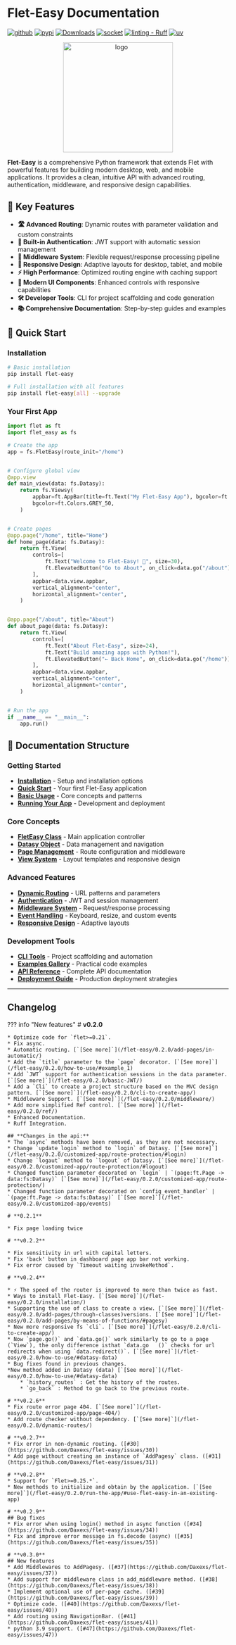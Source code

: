# Flet-Easy Documentation

[![github](https://img.shields.io/badge/my_profile-000?style=for-the-badge&logo=github&logoColor=white)](https://github.com/Daxexs)
[![pypi](https://img.shields.io/badge/Pypi-0A66C2?style=for-the-badge&logo=pypi&logoColor=white)](https://pypi.org/project/flet-easy)
[![Downloads](https://static.pepy.tech/badge/flet-easy)](https://pepy.tech/project/flet-easy) [![socket](https://socket.dev/api/badge/pypi/package/flet-easy/0.2.2#1725204521828)](https://socket.dev/pypi/package/flet-easy)
[![linting - Ruff](https://img.shields.io/endpoint?url=https://raw.githubusercontent.com/astral-sh/ruff/main/assets/badge/v2.json)](https://github.com/astral-sh/ruff)
[![uv](https://img.shields.io/endpoint?url=https://raw.githubusercontent.com/astral-sh/uv/main/assets/badge/v0.json)](https://github.com/astral-sh/uv)

<div align="center">
    <img src="assets/images/logo.png" alt="logo" width="250">
</div>

**Flet-Easy** is a comprehensive Python framework that extends Flet with powerful features for building modern desktop, web, and mobile applications. It provides a clean, intuitive API with advanced routing, authentication, middleware, and responsive design capabilities.

## 🚀 Key Features

- **🛣️ Advanced Routing**: Dynamic routes with parameter validation and custom constraints
- **🔐 Built-in Authentication**: JWT support with automatic session management
- **🔧 Middleware System**: Flexible request/response processing pipeline
- **📱 Responsive Design**: Adaptive layouts for desktop, tablet, and mobile
- **⚡ High Performance**: Optimized routing engine with caching support
- **🎨 Modern UI Components**: Enhanced controls with responsive capabilities
- **🛠️ Developer Tools**: CLI for project scaffolding and code generation
- **📚 Comprehensive Documentation**: Step-by-step guides and examples

## 🎯 Quick Start

### Installation

```bash
# Basic installation
pip install flet-easy

# Full installation with all features
pip install flet-easy[all] --upgrade
```

### Your First App

```python
import flet as ft
import flet_easy as fs

# Create the app
app = fs.FletEasy(route_init="/home")


# Configure global view
@app.view
def main_view(data: fs.Datasy):
    return fs.Viewsy(
        appbar=ft.AppBar(title=ft.Text("My Flet-Easy App"), bgcolor=ft.Colors.BLUE),
        bgcolor=ft.Colors.GREY_50,
    )


# Create pages
@app.page("/home", title="Home")
def home_page(data: fs.Datasy):
    return ft.View(
        controls=[
            ft.Text("Welcome to Flet-Easy! 🎉", size=30),
            ft.ElevatedButton("Go to About", on_click=data.go("/about")),
        ],
        appbar=data.view.appbar,
        vertical_alignment="center",
        horizontal_alignment="center",
    )


@app.page("/about", title="About")
def about_page(data: fs.Datasy):
    return ft.View(
        controls=[
            ft.Text("About Flet-Easy", size=24),
            ft.Text("Build amazing apps with Python!"),
            ft.ElevatedButton("← Back Home", on_click=data.go("/home")),
        ],
        appbar=data.view.appbar,
        vertical_alignment="center",
        horizontal_alignment="center",
    )


# Run the app
if __name__ == "__main__":
    app.run()
```

## 📖 Documentation Structure

### Getting Started

- **[Installation](installation.md)** - Setup and installation options
- **[Quick Start](begin.md)** - Your first Flet-Easy application
- **[Basic Usage](how-to-use.md)** - Core concepts and patterns
- **[Running Your App](run-the-app.md)** - Development and deployment

### Core Concepts

- **[FletEasy Class](core/fletEasy.md)** - Main application controller
- **[Datasy Object](core/datasy.md)** - Data management and navigation
- **[Page Management](core/pagesy.md)** - Route configuration and middleware
- **[View System](core/viewsy.md)** - Layout templates and responsive design

### Advanced Features

- **[Dynamic Routing](dynamic-routes.md)** - URL patterns and parameters
- **[Authentication](basic-jwt.md)** - JWT and session management
- **[Middleware System](middleware.md)** - Request/response processing
- **[Event Handling](events/keyboard-event.md)** - Keyboard, resize, and custom events
- **[Responsive Design](responsiveControlsy.md)** - Adaptive layouts

### Development Tools

- **[CLI Tools](cli/commands.md)** - Project scaffolding and automation
- **[Examples Gallery](examples/gallery.md)** - Practical code examples
- **[API Reference](api/reference.md)** - Complete API documentation
- **[Deployment Guide](deployment/guide.md)** - Production deployment strategies

---

## Changelog

??? info "New features"
    # **v0.2.0**

    * Optimize code for `flet>=0.21`.
    * Fix async.
    * Automatic routing. [`[See more]`](/flet-easy/0.2.0/add-pages/in-automatic/)
    * Add the `title` parameter to the `page` decorator. [`[See more]`](/flet-easy/0.2.0/how-to-use/#example_1)
    * Add `JWT` support for authentication sessions in the data parameter. [`[See more]`](/flet-easy/0.2.0/basic-JWT/)
    * Add a `Cli` to create a project structure based on the MVC design pattern. [`[See more]`](/flet-easy/0.2.0/cli-to-create-app/)
    * Middleware Support. [`[See more]`](/flet-easy/0.2.0/middleware/)
    * Add more simplified Ref control. [`[See more]`](/flet-easy/0.2.0/ref/)
    * Enhanced Documentation.
    * Ruff Integration.

    ## **Changes in the api:**
    * The `async` methods have been removed, as they are not necessary.   
    * Change `update_login` method to `login` of Datasy. [`[See more]`](/flet-easy/0.2.0/customized-app/route-protection/#login)
    * Change `logaut` method to `logout` of Datasy. [`[See more]`](/flet-easy/0.2.0/customized-app/route-protection/#logout)
    * Changed function parameter decorated on `login` | `(page:ft.Page -> data:fs:Datasy)` [`[See more]`](/flet-easy/0.2.0/customized-app/route-protection/)
    * Changed function parameter decorated on `config_event_handler` | `(page:ft.Page -> data:fs:Datasy)` [`[See more]`](/flet-easy/0.2.0/customized-app/events)

    # **0.2.1**

    * Fix page loading twice 

    # **v0.2.2**

    * Fix sensitivity in url with capital letters.
    * Fix 'back' button in dashboard page app bar not working.
    * Fix error caused by `Timeout waiting invokeMethod`.

    # **v0.2.4**

    * ⚡ The speed of the router is improved to more than twice as fast.
    * Ways to install Flet-Easy. [`[See more]`](/flet-easy/0.2.0/installation/)
    * Supporting the use of class to create a view. [`[See more]`](/flet-easy/0.2.0/add-pages/through-classes)versions. [`[See more]`](/flet-easy/0.2.0/add-pages/by-means-of-functions/#pagesy)
    * New more responsive fs `cli`. [`[See more]`](/flet-easy/0.2.0/cli-to-create-app/)
    * Now `page.go()` and `data.go()` work similarly to go to a page (`View`), the only difference isthat `data.go   ()` checks for url redirects when using `data.redirect()`. [`[See more]`](/flet-easy/0.2.0/how-to-use/#datasy-data)
    * Bug fixes found in previous changes.
    *New method added in Datasy (data) [`[See more]`](/flet-easy/0.2.0/how-to-use/#datasy-data)
        * `history_routes` : Get the history of the routes.
        * `go_back` : Method to go back to the previous route.
    
    # **v0.2.6**
    * Fix route error page 404. [`[See more]`](/flet-easy/0.2.0/customized-app/page-404/)
    * Add route checker without dependency. [`[See more]`](/flet-easy/0.2.0/dynamic-routes/)

    # **v0.2.7**
    * Fix error in non-dynamic routing. ([#30](https://github.com/Daxexs/flet-easy/issues/30))
    * Add page without creating an instance of `AddPagesy` class. ([#31](https://github.com/Daxexs/flet-easy/issues/31))

    # **v0.2.8**
    * Support for `Flet>=0.25.*`.
    * New methods to initialize and obtain by the application. [`[See more]`](/flet-easy/0.2.0/run-the-app/#use-flet-easy-in-an-existing-app)

    # **v0.2.9**
    ## Bug fixes
    * Fix error when using login() method in async function ([#34](https://github.com/Daxexs/flet-easy/issues/34))
    * Fix and improve error message in fs.decode (async) ([#35](https://github.com/Daxexs/flet-easy/issues/35))

    # **v0.3.0**
    ## New features
    * Add Middlewares to AddPagesy. ([#37](https://github.com/Daxexs/flet-easy/issues/37))
    * Add support for middleware class in add_middleware method. ([#38](https://github.com/Daxexs/flet-easy/issues/38))
    * Implement optional use of per-page cache. ([#39](https://github.com/Daxexs/flet-easy/issues/39))
    * Optimize code. ([#40](https://github.com/Daxexs/flet-easy/issues/40))
    * Add routing using NavigationBar. ([#41](https://github.com/Daxexs/flet-easy/issues/41))
    * python 3.9 support. ([#47](https://github.com/Daxexs/flet-easy/issues/47))
